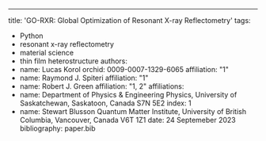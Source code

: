 ---
title: 'GO-RXR: Global Optimization of Resonant X-ray Reflectometry'
tags:
  - Python
  - resonant x-ray reflectometry
  - material science
  - thin film heterostructure
authors:
  - name: Lucas Korol
    orchid: 0009-0007-1329-6065
    affiliation: "1"
  - name: Raymond J. Spiteri
    affiliation: "1"
  - name: Robert J. Green
    affiliation: "1, 2"
affiliations: 
  - name: Department of Physics & Engineering Physics, University of Saskatchewan, Saskatoon, Canada S7N 5E2
    index: 1
  - name: Stewart Blusson Quantum Matter Institute, University of British Columbia, Vancouver, Canada V6T 1Z1 
date: 24 Septemeber 2023
bibliography: paper.bib
